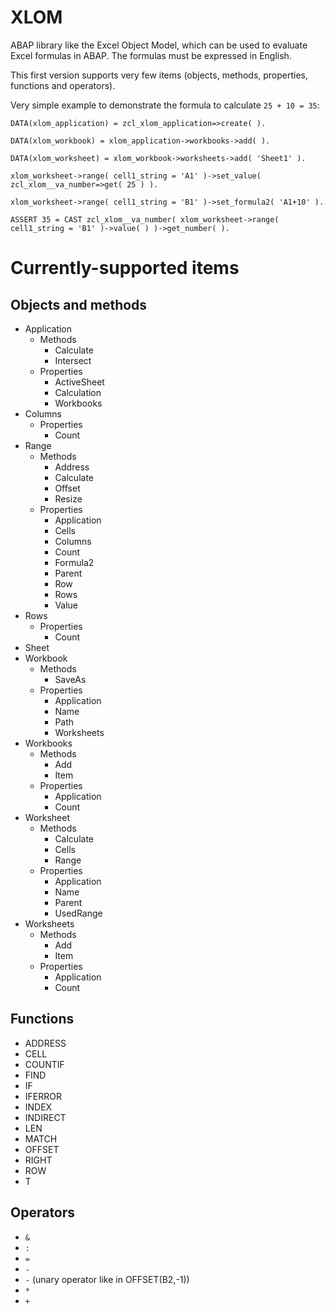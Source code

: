 # XLOM

ABAP library like the Excel Object Model, which can be used to evaluate Excel formulas in ABAP. The formulas must be expressed in English.

This first version supports very few items (objects, methods, properties, functions and operators).

Very simple example to demonstrate the formula to calculate `25 + 10 = 35`:
```
DATA(xlom_application) = zcl_xlom_application=>create( ).

DATA(xlom_workbook) = xlom_application->workbooks->add( ).

DATA(xlom_worksheet) = xlom_workbook->worksheets->add( 'Sheet1' ).

xlom_worksheet->range( cell1_string = 'A1' )->set_value( zcl_xlom__va_number=>get( 25 ) ).

xlom_worksheet->range( cell1_string = 'B1' )->set_formula2( 'A1+10' ).

ASSERT 35 = CAST zcl_xlom__va_number( xlom_worksheet->range( cell1_string = 'B1' )->value( ) )->get_number( ).
```

# Currently-supported items

## Objects and methods
- Application
  - Methods
    - Calculate
    - Intersect
  - Properties
    - ActiveSheet
    - Calculation
    - Workbooks
- Columns
  - Properties
    - Count
- Range
  - Methods
    - Address
    - Calculate
    - Offset
    - Resize
  - Properties
    - Application
    - Cells
    - Columns
    - Count
    - Formula2
    - Parent
    - Row
    - Rows
    - Value
- Rows
  - Properties
    - Count
- Sheet
- Workbook
  - Methods
    - SaveAs
  - Properties
    - Application
    - Name
    - Path
    - Worksheets
- Workbooks
  - Methods
    - Add
    - Item
  - Properties
    - Application
    - Count
- Worksheet
  - Methods
    - Calculate
    - Cells
    - Range
  - Properties
    - Application
    - Name
    - Parent
    - UsedRange
- Worksheets
  - Methods
    - Add
    - Item
  - Properties
    - Application
    - Count

## Functions
- ADDRESS
- CELL
- COUNTIF
- FIND
- IF
- IFERROR
- INDEX
- INDIRECT
- LEN
- MATCH
- OFFSET
- RIGHT
- ROW
- T

## Operators
- `&`
- `:`
- `=`
- `-`
- `-` (unary operator like in OFFSET(B2,-1))
- `*`
- `+`
